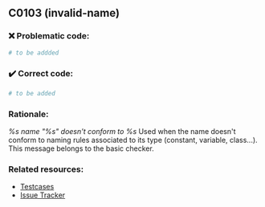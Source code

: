 ## C0103 (invalid-name)

### :x: Problematic code:

```python
# to be addded
```

### :heavy_check_mark: Correct code:

```python
# to be added
```

### Rationale:

 *%s name "%s" doesn't conform to %s*
  Used when the name doesn't conform to naming rules associated to its type
  (constant, variable, class...). This message belongs to the basic checker.



### Related resources:

- [Testcases](#)
- [Issue Tracker](https://github.com/PyCQA/pylint/issues?q=is%3Aissue+%22invalid-name%22+OR+%22C0103%22)
